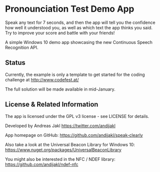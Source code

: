 # Pronounciation Test Demo App

Speak any text for 7 seconds, and then the app will tell you the confidence
how well it understood you, as well as which text the app thinks you said.
Try to improve your score and battle with your friends!

A simple Windows 10 demo app showcasing the new Continuous Speech Recognition API.


## Status

Currently, the example is only a template to get started for the coding challenge at
http://www.codefest.at/

The full solution will be made available in mid-January.


## License & Related Information

The app is licensed under the GPL v3 license - see LICENSE for details.

Developed by Andreas Jakl
https://twitter.com/andijakl

App homepage on GitHub:
https://github.com/andijakl/speak-clearly

Also take a look at the Universal Beacon Library for Windows 10:
https://www.nuget.org/packages/UniversalBeaconLibrary

You might also be interested in the NFC / NDEF library:
https://github.com/andijakl/ndef-nfc

